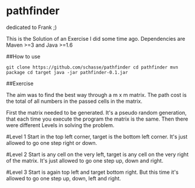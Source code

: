 pathfinder
==========

dedicated to Frank ;)

This is the Solution of an Exercise I did some time ago. Dependencies are Maven >=3 and Java >=1.6

##How to use

`git clone https://github.com/schasse/pathfinder
cd pathfinder
mvn package
cd target
java -jar pathfinder-0.1.jar`


##Exercise

The aim was to find the best way through a m x m matrix. The path cost is the total of all numbers in the passed cells in the matrix.

First the matrix needed to be generated. It's a pseudo random generation, that each time you execute the program the matrix is the same. Then there were different Levels in solving the problem.

#Level 1
Start in the top left corner, target is the bottom left corner. It's just allowed to go one step right or down.

#Level 2
Start  is any cell on the very left, target is any cell on the very right of the matrix. It's just allowed to go one step up, down and right.

#Level 3
Start is again top left and target bottom right. But this time it's allowed to go one step up, down, left and right. 
